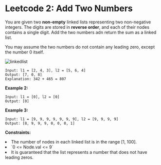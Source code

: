 # Leetcode 2: Add Two Numbers
You are given two **non-empty** linked lists representing two non-negative integers. The digits are stored in **reverse order**, and each of their nodes contains a single digit. Add the two numbers adn return the sum as a linked list. 

You may assume the two numbers do not contain any leading zero, except the number 0 itself. 

![linkedlist](https://github.com/llcesselx/PythonPractice/assets/108751430/c4e4a297-cdc9-478f-abbc-b3c18e0f6e0a)

```
Input: l1 = [2, 4, 3], l2 = [5, 6, 4]
Output: [7, 0, 8]
Explanation: 342 + 465 = 807
```
**Example 2:**
```
Input: l1 = [0], l2 = [0]
Output: [0]
```
**Example 3:**
```
Input: l1 = [9, 9, 9, 9, 9, 9, 9], l2 = [9, 9, 9, 9]
Output: [8, 9, 9, 9, 0, 0, 0, 1]
```

**Constraints:**
  <li>The number of nodes in each linked list is in the range [1, 100].</li>
  <li> `0 <= Node.val <= 9` </li>
  <li>It is guaranteed that the list represents a number that does not have leading zeros.</li>
